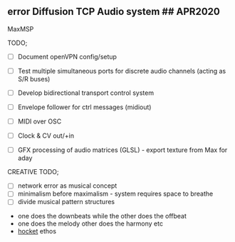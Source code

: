 ## error Diffusion TCP Audio system ## APR2020

MaxMSP 

TODO;
- [ ] Document openVPN config/setup
- [ ] Test multiple simultaneous ports for discrete audio channels (acting as S/R buses)
- [ ] Develop bidirectional transport control system
- [ ] Envelope follower for ctrl messages (midiout)
- [ ] MIDI over OSC
- [ ] Clock & CV out/+in
- [ ] GFX processing of audio matrices (GLSL) - export texture from Max for aday


CREATIVE TODO;
- [ ] network error as musical concept
- [ ] minimalism before maximalism - system requires space to breathe
- [ ] divide musical pattern structures
 * one does the downbeats while the other does the offbeat
 * one does the melody other does the harmony etc
 * [hocket](http://www.youtube.com/watch?v=rfco2jnGtn4) ethos
